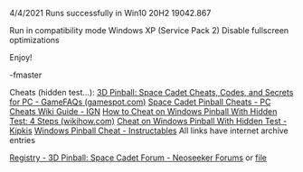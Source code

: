 4/4/2021 Runs successfully in Win10 20H2 19042.867

Run in compatibility mode Windows XP (Service Pack 2)
Disable fullscreen optimizations

Enjoy!

-fmaster


Cheats (hidden test...):
[3D Pinball: Space Cadet Cheats, Codes, and Secrets for PC - GameFAQs (gamespot.com)](https://gamefaqs.gamespot.com/pc/563047-3d-pinball-space-cadet/cheats)
[Space Cadet Pinball Cheats - PC Cheats Wiki Guide - IGN](https://www.ign.com/wikis/pc-cheats/Space_Cadet_Pinball_Cheats)
[How to Cheat on Windows Pinball With Hidden Test: 4 Steps (wikihow.com)](https://www.wikihow.com/Cheat-on-Windows-Pinball-With-Hidden-Test)
[Cheat on Windows Pinball With Hidden Test - Kipkis](https://kipkis.com/Cheat_on_Windows_Pinball_With_Hidden_Test)
[Windows Pinball Cheat - Instructables](https://www.instructables.com/windows-pinball-cheat/)
All links have internet archive entries


[Registry - 3D Pinball: Space Cadet Forum - Neoseeker Forums](https://www.neoseeker.com/forums/3624/t546013-registry/) or [file](Print_Thread_Registry_-_page_1.pdf)

